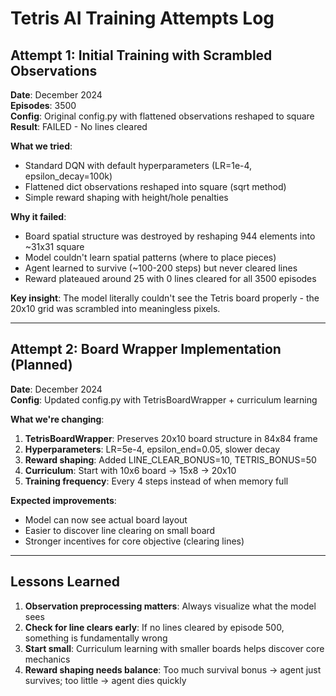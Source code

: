 # Tetris AI Training Attempts Log

## Attempt 1: Initial Training with Scrambled Observations
**Date**: December 2024  
**Episodes**: 3500  
**Config**: Original config.py with flattened observations reshaped to square  
**Result**: FAILED - No lines cleared  

**What we tried**:
- Standard DQN with default hyperparameters (LR=1e-4, epsilon_decay=100k)
- Flattened dict observations reshaped into square (sqrt method)
- Simple reward shaping with height/hole penalties

**Why it failed**:
- Board spatial structure was destroyed by reshaping 944 elements into ~31x31 square
- Model couldn't learn spatial patterns (where to place pieces)
- Agent learned to survive (~100-200 steps) but never cleared lines
- Reward plateaued around 25 with 0 lines cleared for all 3500 episodes

**Key insight**: The model literally couldn't see the Tetris board properly - the 20x10 grid was scrambled into meaningless pixels.

---

## Attempt 2: Board Wrapper Implementation (Planned)
**Date**: December 2024  
**Config**: Updated config.py with TetrisBoardWrapper + curriculum learning  

**What we're changing**:
1. **TetrisBoardWrapper**: Preserves 20x10 board structure in 84x84 frame
2. **Hyperparameters**: LR=5e-4, epsilon_end=0.05, slower decay
3. **Reward shaping**: Added LINE_CLEAR_BONUS=10, TETRIS_BONUS=50
4. **Curriculum**: Start with 10x6 board → 15x8 → 20x10
5. **Training frequency**: Every 4 steps instead of when memory full

**Expected improvements**:
- Model can now see actual board layout
- Easier to discover line clearing on small board
- Stronger incentives for core objective (clearing lines)

---

## Lessons Learned

1. **Observation preprocessing matters**: Always visualize what the model sees
2. **Check for line clears early**: If no lines cleared by episode 500, something is fundamentally wrong
3. **Start small**: Curriculum learning with smaller boards helps discover core mechanics
4. **Reward shaping needs balance**: Too much survival bonus → agent just survives; too little → agent dies quickly